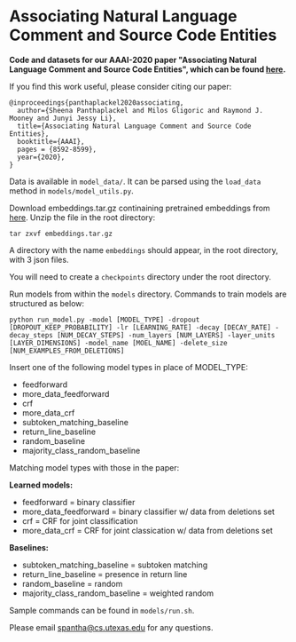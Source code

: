 # Associating Natural Language Comment and Source Code Entities
**Code and datasets for our AAAI-2020 paper "Associating Natural Language Comment and Source Code Entities", which can be found [here](https://arxiv.org/abs/1912.06728).**

If you find this work useful, please consider citing our paper:

```
@inproceedings{panthaplackel2020associating,
  author={Sheena Panthaplackel and Milos Gligoric and Raymond J. Mooney and Junyi Jessy Li},
  title={Associating Natural Language Comment and Source Code Entities},
  booktitle={AAAI},
  pages = {8592-8599},
  year={2020},
}
```

Data is available in `model_data/`. It can be parsed using the `load_data` method in `models/model_utils.py`.

Download embeddings.tar.gz continaining pretrained embeddings from [here](https://drive.google.com/open?id=1pPaNIsVx4zftY0-AFA48A6Uj-evYsJYy).
Unzip the file in the root directory:

```
tar zxvf embeddings.tar.gz
```

A directory with the name `embeddings` should appear, in the root directory, with 3 json files.

You will need to create a `checkpoints` directory under the root directory.

Run models from within the `models` directory. Commands to train models are structured as below:

```
python run_model.py -model [MODEL_TYPE] -dropout [DROPOUT_KEEP_PROBABILITY] -lr [LEARNING_RATE] -decay [DECAY_RATE] -decay_steps [NUM_DECAY_STEPS] -num_layers [NUM_LAYERS] -layer_units [LAYER_DIMENSIONS] -model_name [MOEL_NAME] -delete_size [NUM_EXAMPLES_FROM_DELETIONS]
```

Insert one of the following model types in place of MODEL_TYPE:
* feedforward
* more_data_feedforward
* crf
* more_data_crf
* subtoken_matching_baseline
* return_line_baseline
* random_baseline
* majority_class_random_baseline

Matching model types with those in the paper:

**Learned models:**
* feedforward = binary classifier
* more_data_feedforward = binary classifier w/ data from deletions set
* crf = CRF for joint classification
* more_data_crf = CRF for joint classication w/ data from deletions set

**Baselines:**
* subtoken_matching_baseline = subtoken matching
* return_line_baseline = presence in return line
* random_baseline = random
* majority_class_random_baseline = weighted random

Sample commands can be found in `models/run.sh`.

Please email spantha@cs.utexas.edu for any questions.
